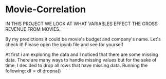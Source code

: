 # Movie-Correlation
IN THIS PROJECT WE LOOK AT WHAT VARIABLES EFFECT THE GROSS REVENUE FROM MOVIES.

By my predictions it could be movie's budget and company's name.
Let's check it! Please open the ipynb file and see for yourself

At first i am exploring the data and I noticed that there are some missing data. There are many ways to handle missing values but for the sake of time, I
decided to drop all rows that have missing data. Running the following:
  df = df.dropna()
